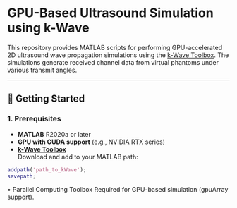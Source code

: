 # GPU-Based Ultrasound Simulation using k-Wave

This repository provides MATLAB scripts for performing GPU-accelerated 2D ultrasound wave propagation simulations using the [k-Wave Toolbox](http://www.k-wave.org/). The simulations generate received channel data from virtual phantoms under various transmit angles.

---


## 🚀 Getting Started

### 1. Prerequisites

- **MATLAB** R2020a or later
- **GPU with CUDA support** (e.g., NVIDIA RTX series)
- **[k-Wave Toolbox](http://www.k-wave.org/)**  
  Download and add to your MATLAB path:

```matlab
addpath('path_to_kWave');
savepath;
```


• Parallel Computing Toolbox
Required for GPU-based simulation (gpuArray support).
